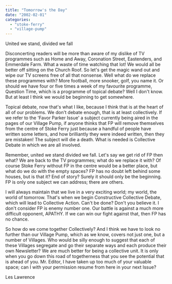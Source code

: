 ```yaml
---
title: "Tomorrow's the Day"
date: "2002-02-01"
categories: 
  - "stoke-ferry"
  - "village-pump"
---
```


United we stand, divided we fall

Disconcerting readers will be more than aware of my dislike of TV programmes such as Home and Away, Coronation Street, Eastenders, and Emmerdale Farm. What a waste of time watching that lot! We would all be better off sitting on the Church Roof. So let's get the magic wand out and wipe our TV screens free of all that nonsense. Well what do we replace these programmes with? More football, more snooker, golf, you name it. Or should we have four or five times a week of my favourite programme, Question Time, which is a programme of topical debate? Well I don't know. But at least I think we would be beginning to get somewhere.

Topical debate, now that's what I like, because I think that is at the heart of all of our problems. We don't debate enough, that is at least collectively. If we refer to the 'Favor Parker Issue' a subject currently being aired in the pages of our Village Pump, if anyone thinks that FP will remove themselves from the centre of Stoke Ferry just because a handful of people have written some letters, and how brilliantly they were indeed written, then they are mistaken! The subject will die a death. What is needed is Collective Debate in which we are all involved.

Remember, united we stand divided we fall. Let's say we get rid of FP then what? We are back to the TV programmes; what do we replace it with? Of course Stoke Ferry without FP in the centre would be a better place, but what do we do with the empty spaces? FP has no doubt left behind some houses, but is that it? End of story? Surely it should only be the beginning. FP is only one subject we can address; there are others.

I will always maintain that we live in a very exciting world; my world, the world of tomorrow. That's when we begin Constructive Collective Debate, which will lead to Collective Action. Can't be done? Don't you believe it. I don't consider FP is enemy number one. Our battle is against a much more difficult opponent, APATHY. If we can win our fight against that, then FP has no chance.

So how do we come together Collectively? And I think we have to look no further than our Village Pump, which as we know, covers not just one, but a number of Villages. Who would be silly enough to suggest that each of these Villages segregate and go their separate ways and each produce their own Newsletter? We are much better for being a collective unit. It is only when you go down this road of togetherness that you see the potential that is ahead of you. Mr. Editor, I have taken up too much of your valuable space; can I with your permission resume from here in your next Issue?

Les Lawrence
